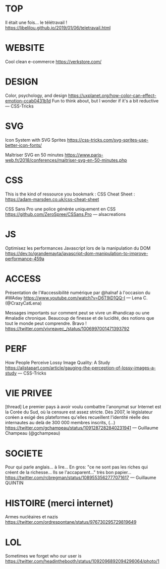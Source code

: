 # TOP

Il était une fois… le télétravail !
https://libelilou.github.io/2019/01/06/teletravail.html


# WEBSITE

Cool clean e-commerce
https://verkstore.com/


# DESIGN

Color, psychology, and design https://uxplanet.org/how-color-can-effect-emotion-ccab0431b1d
Fun to think about, but I wonder if it's a bit reductive
— CSS-Tricks


# SVG 

Icon System with SVG Sprites https://css-tricks.com/svg-sprites-use-better-icon-fonts/

Maîtriser SVG en 50 minutes https://www.paris-web.fr/2018/conferences/maitriser-svg-en-50-minutes.php


# CSS

This is the kind of ressource you bookmark : CSS Cheat Sheet : https://adam-marsden.co.uk/css-cheat-sheet

CSS Sans Pro une police générée uniquement en CSS https://github.com/ZeroSpree/CSSans.Pro
— alsacreations


# JS

Optimisez les performances Javascript lors de la manipulation du DOM
https://dev.to/grandemayta/javascript-dom-manipulation-to-improve-performance-459a


# ACCESS

Présentation de l'#accessibilité numérique par @halnaf à l'occasion du #WAday 
https://www.youtube.com/watch?v=D6T9iD1QQ-I
— Lena C. (@CrazyCatLena)

Messages importants sur comment peut se vivre un #handicap ou une #maladie chronique. Beaucoup de finesse et de lucidité, des notions que tout le monde peut comprendre. Bravo !
https://twitter.com/vivreavec_/status/1006997001471393792


# PERF

How People Perceive Lossy Image Quality: A Study https://alistapart.com/article/gauging-the-perception-of-lossy-images-a-study — CSS-Tricks


# VIE PRIVEE

[thread] Le premier pays à avoir voulu combattre l'anonymat sur Internet est la Corée du Sud, où la censure est assez stricte. Dès 2007, le législateur coréen a exigé des plateformes qu'elles recueillent l'identité réelle des internautes au delà de 300 000 membres inscrits, (...)
https://twitter.com/gchampeau/status/1091287282840231941
— Guillaume Champeau (@gchampeau)


# SOCIETE

Pour qui parle anglais... à lire... 
En gros: "ce ne sont pas les riches qui créent de la richesse... Ils se l'accaparent..."
très bon papier... https://twitter.com/rcbregman/status/1089553562777071617
— Guillaume QUINTIN


# HISTOIRE (merci internet)

Armes nucléaires et nazis
https://twitter.com/ordrespontane/status/976730295729819649


# LOL

Sometimes we forget who our user is 
https://twitter.com/headinthebooth/status/1092096892094296064/photo/1



